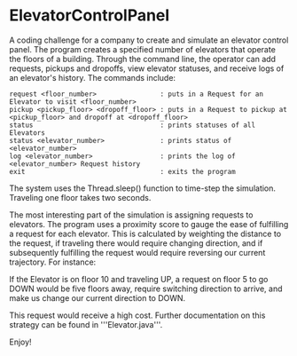 # ElevatorControlPanel
A coding challenge for a company to create and simulate an elevator control panel. The program creates a specified number
of elevators that operate the floors of a building. Through the command line, the operator can add requests, pickups and dropoffs, view elevator statuses, and receive logs of an elevator's history. The commands include:

    request <floor_number>                : puts in a Request for an Elevator to visit <floor_number>
    pickup <pickup_floor> <dropoff_floor> : puts in a Request to pickup at <pickup_floor> and dropoff at <dropoff_floor>
    status 				                  : prints statuses of all Elevators
    status <elevator_number>              : prints status of <elevator_number>
    log <elevator_number>                 : prints the log of <elevator_number> Request history
    exit 					              : exits the program

The system uses the Thread.sleep() function to time-step the simulation. Traveling one floor takes two seconds.

The most interesting part of the simulation is assigning requests to elevators. The program uses a proximity score to gauge the ease of fulfilling a request for each elevator. This is calculated by weighting the distance to the request, if traveling there would require changing direction, and if subsequently fulfilling the request would require reversing our current trajectory. For instance:

  If the Elevator is on floor 10 and traveling UP, a request on floor 5 to go DOWN would be five floors away, require      switching direction to arrive, and make us change our current direction to DOWN.

This request would receive a high cost. Further documentation on this strategy can be found in '''Elevator.java'''.

Enjoy!
